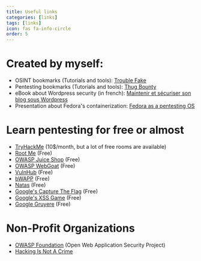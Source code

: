 ```yaml
---
title: Useful links
categories: [links]
tags: [links]
icon: fas fa-info-circle
order: 5
---
```

# Created by myself:

* OSINT bookmarks (Tutorials and tools): <a href="https://start.me/p/QRQb0O/trouble-fake" target="_blank">Trouble Fake</a>
* Pentesting bookmarks (Tutorials and tools): <a href="https://start.me/p/vjEPvb/thug-bounty" target="_blank">Thug Bounty</a>
* eBook about Wordpress security (in french): <a href="https://www.amazon.com/Maintenir-s%C3%A9curiser-blog-sous-Wordpress-ebook/dp/B07B7C7J7H" target="_blank">Maintenir et sécuriser son blog sous Wordpress</a>
* Presentation about Fedora's containerization: <a href="https://docs.google.com/presentation/d/e/2PACX-1vS3ccFjUQ1S2Hvf5HL6PTRmTN8SRjo8KHc-tcL_DFeRL2FX0PlK2u2nkOaPbQBRGkgQDsyiC9tOrZ91/pub?start=false&loop=false&delayms=3000" target="_blank">Fedora as a pentesting OS</a>

# Learn pentesting for free or almost

* <a href="https://tryhackme.com/" target="_blank">TryHackMe</a> (10$/month, but a lot of free rooms are available)
* <a href="https://www.root-me.org/" target="_blank">Root Me</a> (Free)
* <a href="https://owasp.org/www-project-juice-shop/" target="_blank">OWASP Juice Shop</a> (Free)
* <a href="https://owasp.org/www-project-webgoat/" target="_blank">OWASP WebGoat</a> (Free)
* <a href="https://www.vulnhub.com/" target="_blank">VulnHub</a> (Free)
* <a href="http://www.itsecgames.com/" target="_blank">bWAPP</a> (Free)
* <a href="https://overthewire.org/wargames/natas/" target="_blank">Natas</a> (Free)
* <a href="https://capturetheflag.withgoogle.com/" target="_blank">Google's Capture The Flag</a> (Free)
* <a href="http://www.xssgame.com/" target="_blank">Google's XSS Game</a> (Free)
* <a href="https://google-gruyere.appspot.com/" target="_blank">Google Gruyere</a> (Free)

# Non-Profit Organizations

* <a href="https://owasp.org/" target="_blank">OWASP Foundation</a> (Open Web Application Security Project)
* <a href="https://www.hackingisnotacrime.org/" target="_blank">Hacking Is Not A Crime</a>